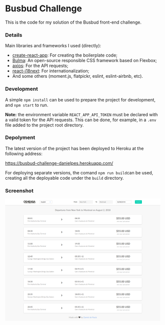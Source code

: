 # Busbud Challenge

This is the code for my solution of the Busbud front-end challenge.

### Details
Main libraries and frameworks I used (directly):
- [create-react-app](https://github.com/facebookincubator/create-react-app): For creating the boilerplate code;
- [Bulma](https://bulma.io/): An open-source responsible CSS framework based on Flexbox;
- [axios](https://github.com/axios/axios): For the API requests;
- [react-i18next](https://react.i18next.com/): For internationalization;
- And some others (moment.js, flatpickr, eslint, eslint-airbnb, etc).  

### Development
A simple `npm install` can be used to prepare the project for development, and `npm start` to run.

**Note:** the environment variable `REACT_APP_API_TOKEN` must be declared with a valid token for the API requests. This can be done, for example, in a `.env` file added to the project root directory. 

### Depolyment
The latest version of the project has been deployed to Heroku at the following address:

https://busbud-challenge-danielpes.herokuapp.com/

For deploying separate versions, the comand `npm run build`can be used, creating all the deployable code under the `build` directory.

### Screenshot

![Screenshot](src/images/screenshot.png)
